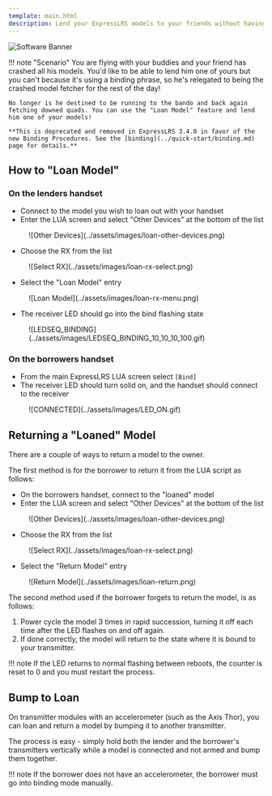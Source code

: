 ```yaml
---
template: main.html
description: Lend your ExpressLRS models to your friends without having to reflash Binding Phrase every time.
---
```


![Software Banner](https://raw.githubusercontent.com/ExpressLRS/ExpressLRS-Hardware/master/img/software.png)

!!! note "Scenario"
    You are flying with your buddies and your friend has crashed all his models. You'd like to be able to lend him one of yours but you
    can't because it's using a binding phrase, so he's relegated to being the crashed model fetcher for the rest of the day!

    No longer is he destined to be running to the bando and back again fetching downed quads. You can use the "Loan Model" feature and lend him one of your models!

    **This is deprecated and removed in ExpressLRS 3.4.0 in favor of the new Binding Procedures. See the [binding](../quick-start/binding.md) page for details.**

## How to "Loan Model"

### On the lenders handset

* Connect to the model you wish to loan out with your handset
* Enter the LUA screen and select "Other Devices" at the bottom of the list

<figure markdown>
![Other Devices](../assets/images/loan-other-devices.png)
</figure>

* Choose the RX from the list

<figure markdown>
![Select RX](../assets/images/loan-rx-select.png)
</figure>

* Select the "Loan Model" entry

<figure markdown>
![Loan Model](../assets/images/loan-rx-menu.png)
</figure>

* The receiver LED should go into the bind flashing state

<figure markdown>
![LEDSEQ_BINDING](../assets/images/LEDSEQ_BINDING_10_10_10_100.gif)
</figure>

### On the borrowers handset
* From the main ExpressLRS LUA screen select `[Bind]`
* The receiver LED should turn solid on, and the handset should connect to the receiver

<figure markdown>
![CONNECTED](../assets/images/LED_ON.gif)
</figure>

## Returning a "Loaned" Model

There are a couple of ways to return a model to the owner. 

The first method is for the borrower to return it from the LUA script as follows:

* On the borrowers handset, connect to the "loaned" model
* Enter the LUA screen and select "Other Devices" at the bottom of the list

<figure markdown>
![Other Devices](../assets/images/loan-other-devices.png)
</figure>

* Choose the RX from the list

<figure markdown>
![Select RX](../assets/images/loan-rx-select.png)
</figure>

* Select the "Return Model" entry

<figure markdown>
![Return Model](../assets/images/loan-return.png)
</figure>

The second method used if the borrower forgets to return the model, is as follows:

1. Power cycle the model 3 times in rapid succession, turning it off each time after the LED flashes on and off again.
2. If done correctly, the model will return to the state where it is bound to your transmitter.

!!! note
    If the LED returns to normal flashing between reboots, the counter is reset to 0 and you must restart the process.


## Bump to Loan

On transmitter modules with an accelerometer (such as the Axis Thor), you can loan and return a model by bumping it to another transmitter. 

The process is easy - simply hold both the lender and the borrower's transmitters vertically while a model is connected and not armed and bump them together. 

!!! note
    If the borrower does not have an accelerometer, the borrower must go into binding mode manually.